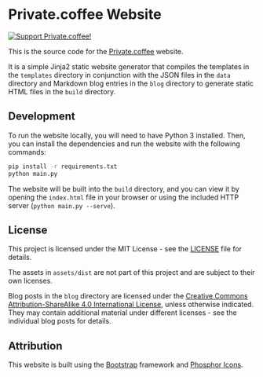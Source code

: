 # Private.coffee Website

[![Support Private.coffee!](https://shields.private.coffee/badge/private.coffee-Support%20us!-pink?logo=coffeescript)](https://private.coffee)

This is the source code for the [Private.coffee](https://private.coffee)
website.

It is a simple Jinja2 static website generator that compiles the templates in
the `templates` directory in conjunction with the JSON files in the `data`
directory and Markdown blog entries in the `blog` directory to generate static
HTML files in the `build` directory.

## Development

To run the website locally, you will need to have Python 3 installed. Then, you
can install the dependencies and run the website with the following commands:

```bash
pip install -r requirements.txt
python main.py
```

The website will be built into the `build` directory, and you can view it by
opening the `index.html` file in your browser or using the included HTTP server
(`python main.py --serve`).

## License

This project is licensed under the MIT License - see the [LICENSE](LICENSE)
file for details.

The assets in `assets/dist` are not part of this project and are subject to
their own licenses.

Blog posts in the `blog` directory are licensed under the [Creative Commons
Attribution-ShareAlike 4.0 International License](https://creativecommons.org/licenses/by-sa/4.0/),
unless otherwise indicated. They may contain additional material under
different licenses - see the individual blog posts for details.

## Attribution

This website is built using the [Bootstrap](https://getbootstrap.com) framework
and [Phosphor Icons](https://phosphoricons.com).
